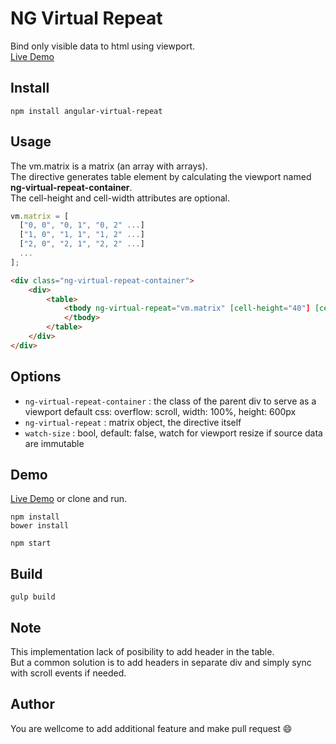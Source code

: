 # NG Virtual Repeat
Bind only visible data to html using viewport.  
[Live Demo](http://klajd.github.io/angular-virtual-repeat)

## Install

    npm install angular-virtual-repeat

## Usage
The vm.matrix is a matrix (an array with arrays).  
The directive generates table element by calculating the viewport named **ng-virtual-repeat-container**.  
The cell-height and cell-width attributes are optional.

```javascript
vm.matrix = [
  ["0, 0", "0, 1", "0, 2" ...]  
  ["1, 0", "1, 1", "1, 2" ...]  
  ["2, 0", "2, 1", "2, 2" ...]  
  ...
];
```

```html
<div class="ng-virtual-repeat-container">
    <div>
        <table>
            <tbody ng-virtual-repeat="vm.matrix" [cell-height="40"] [cell-width="70"] [watch-size="true"]>
            </tbody>
        </table>
    </div>
</div>
```

## Options

- `ng-virtual-repeat-container` : the class of the parent div to serve as a viewport default css: overflow: scroll, width: 100%, height: 600px
- `ng-virtual-repeat`   : matrix object, the directive itself
- `watch-size`          : bool, default: false, watch for viewport resize if source data are immutable

## Demo 
[Live Demo](http://klajd.github.io/angular-virtual-repeat) or clone and run.

    npm install
    bower install
    
    npm start

## Build

    gulp build
    

## Note
This implementation lack of posibility to add header in the table.  
But a common solution is to add headers in separate div and simply sync with scroll events if needed.

## Author 
You are wellcome to add additional feature and make pull request :smile: